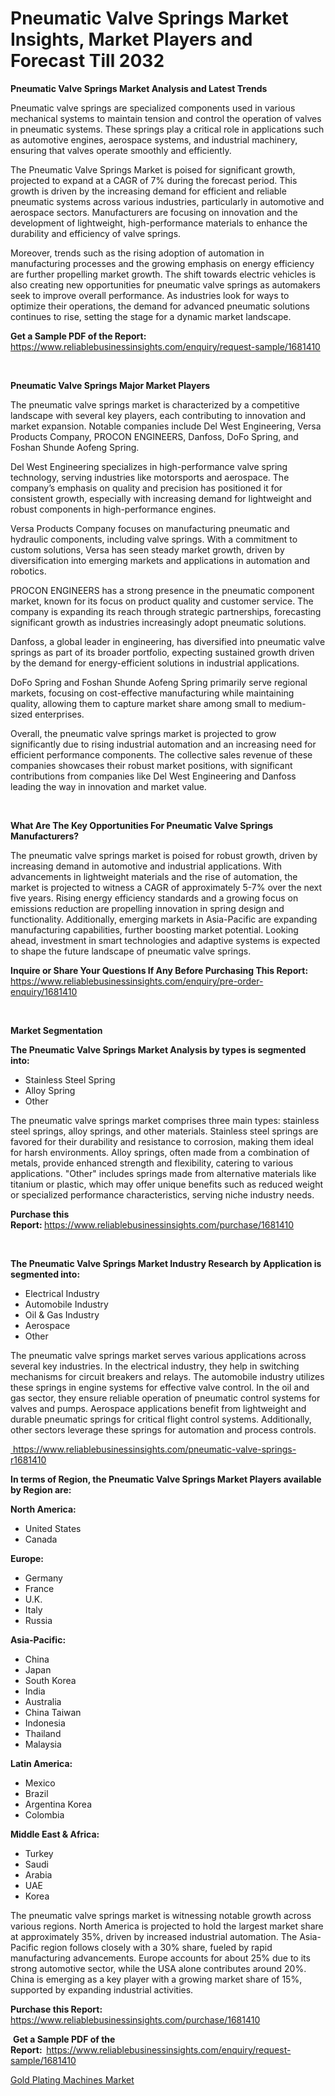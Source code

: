 <p><h1>Pneumatic Valve Springs Market Insights, Market Players and Forecast Till 2032</h1></p><p><strong>Pneumatic Valve Springs Market Analysis and Latest Trends</strong></p>
<p><p>Pneumatic valve springs are specialized components used in various mechanical systems to maintain tension and control the operation of valves in pneumatic systems. These springs play a critical role in applications such as automotive engines, aerospace systems, and industrial machinery, ensuring that valves operate smoothly and efficiently. </p><p>The Pneumatic Valve Springs Market is poised for significant growth, projected to expand at a CAGR of 7% during the forecast period. This growth is driven by the increasing demand for efficient and reliable pneumatic systems across various industries, particularly in automotive and aerospace sectors. Manufacturers are focusing on innovation and the development of lightweight, high-performance materials to enhance the durability and efficiency of valve springs. </p><p>Moreover, trends such as the rising adoption of automation in manufacturing processes and the growing emphasis on energy efficiency are further propelling market growth. The shift towards electric vehicles is also creating new opportunities for pneumatic valve springs as automakers seek to improve overall performance. As industries look for ways to optimize their operations, the demand for advanced pneumatic solutions continues to rise, setting the stage for a dynamic market landscape.</p></p>
<p><strong>Get a Sample PDF of the Report:&nbsp;</strong> <a href="https://www.reliablebusinessinsights.com/enquiry/request-sample/1681410?utm_campaign=3499&utm_medium=2&utm_source=Github&utm_content=ia&utm_term=08042025&utm_id=pneumatic-valve-springs">https://www.reliablebusinessinsights.com/enquiry/request-sample/1681410</a></p>
<p>&nbsp;</p>
<p><strong>Pneumatic Valve Springs Major Market Players</strong></p>
<p><p>The pneumatic valve springs market is characterized by a competitive landscape with several key players, each contributing to innovation and market expansion. Notable companies include Del West Engineering, Versa Products Company, PROCON ENGINEERS, Danfoss, DoFo Spring, and Foshan Shunde Aofeng Spring.</p><p>Del West Engineering specializes in high-performance valve spring technology, serving industries like motorsports and aerospace. The company’s emphasis on quality and precision has positioned it for consistent growth, especially with increasing demand for lightweight and robust components in high-performance engines.</p><p>Versa Products Company focuses on manufacturing pneumatic and hydraulic components, including valve springs. With a commitment to custom solutions, Versa has seen steady market growth, driven by diversification into emerging markets and applications in automation and robotics.</p><p>PROCON ENGINEERS has a strong presence in the pneumatic component market, known for its focus on product quality and customer service. The company is expanding its reach through strategic partnerships, forecasting significant growth as industries increasingly adopt pneumatic solutions.</p><p>Danfoss, a global leader in engineering, has diversified into pneumatic valve springs as part of its broader portfolio, expecting sustained growth driven by the demand for energy-efficient solutions in industrial applications. </p><p>DoFo Spring and Foshan Shunde Aofeng Spring primarily serve regional markets, focusing on cost-effective manufacturing while maintaining quality, allowing them to capture market share among small to medium-sized enterprises.</p><p>Overall, the pneumatic valve springs market is projected to grow significantly due to rising industrial automation and an increasing need for efficient performance components. The collective sales revenue of these companies showcases their robust market positions, with significant contributions from companies like Del West Engineering and Danfoss leading the way in innovation and market value.</p></p>
<p>&nbsp;</p>
<p><strong>What Are The Key Opportunities For Pneumatic Valve Springs Manufacturers?</strong></p>
<p><p>The pneumatic valve springs market is poised for robust growth, driven by increasing demand in automotive and industrial applications. With advancements in lightweight materials and the rise of automation, the market is projected to witness a CAGR of approximately 5-7% over the next five years. Rising energy efficiency standards and a growing focus on emissions reduction are propelling innovation in spring design and functionality. Additionally, emerging markets in Asia-Pacific are expanding manufacturing capabilities, further boosting market potential. Looking ahead, investment in smart technologies and adaptive systems is expected to shape the future landscape of pneumatic valve springs.</p></p>
<p><strong>Inquire or Share Your Questions If Any Before Purchasing This Report:</strong> <a href="https://www.reliablebusinessinsights.com/enquiry/pre-order-enquiry/1681410?utm_campaign=3499&utm_medium=2&utm_source=Github&utm_content=ia&utm_term=08042025&utm_id=pneumatic-valve-springs">https://www.reliablebusinessinsights.com/enquiry/pre-order-enquiry/1681410</a></p>
<p>&nbsp;</p>
<p><strong>Market Segmentation</strong></p>
<p><strong>The Pneumatic Valve Springs Market Analysis by types is segmented into:</strong></p>
<p><ul><li>Stainless Steel Spring</li><li>Alloy Spring</li><li>Other</li></ul></p>
<p><p>The pneumatic valve springs market comprises three main types: stainless steel springs, alloy springs, and other materials. Stainless steel springs are favored for their durability and resistance to corrosion, making them ideal for harsh environments. Alloy springs, often made from a combination of metals, provide enhanced strength and flexibility, catering to various applications. "Other" includes springs made from alternative materials like titanium or plastic, which may offer unique benefits such as reduced weight or specialized performance characteristics, serving niche industry needs.</p></p>
<p><strong>Purchase this Report:&nbsp;</strong><a href="https://www.reliablebusinessinsights.com/purchase/1681410?utm_campaign=3499&utm_medium=2&utm_source=Github&utm_content=ia&utm_term=08042025&utm_id=pneumatic-valve-springs">https://www.reliablebusinessinsights.com/purchase/1681410</a></p>
<p>&nbsp;</p>
<p><strong>The Pneumatic Valve Springs Market Industry Research by Application is segmented into:</strong></p>
<p><ul><li>Electrical Industry</li><li>Automobile Industry</li><li>Oil & Gas Industry</li><li>Aerospace</li><li>Other</li></ul></p>
<p><p>The pneumatic valve springs market serves various applications across several key industries. In the electrical industry, they help in switching mechanisms for circuit breakers and relays. The automobile industry utilizes these springs in engine systems for effective valve control. In the oil and gas sector, they ensure reliable operation of pneumatic control systems for valves and pumps. Aerospace applications benefit from lightweight and durable pneumatic springs for critical flight control systems. Additionally, other sectors leverage these springs for automation and process controls.</p></p>
<p><a href="https://www.reliablebusinessinsights.com/pneumatic-valve-springs-r1681410?utm_campaign=3499&utm_medium=2&utm_source=Github&utm_content=ia&utm_term=08042025&utm_id=pneumatic-valve-springs">&nbsp;https://www.reliablebusinessinsights.com/pneumatic-valve-springs-r1681410</a></p>
<p><strong>In terms of Region, the Pneumatic Valve Springs Market Players available by Region are:</strong></p>
<p>
    <p> <strong> North America: </strong>
        <ul>
            <li>United States</li>
            <li>Canada</li>
        </ul>
        </p> 
    <p> <strong> Europe: </strong>
        <ul>
            <li>Germany</li>
            <li>France</li>
            <li>U.K.</li>
            <li>Italy</li>
            <li>Russia</li>
        </ul>
        </p> 
    <p> <strong> Asia-Pacific: </strong>
        <ul>
            <li>China</li>
            <li>Japan</li>
            <li>South Korea</li>
            <li>India</li>
            <li>Australia</li>
            <li>China Taiwan</li>
            <li>Indonesia</li>
            <li>Thailand</li>
            <li>Malaysia</li>
        </ul>
        </p> 
    <p> <strong> Latin America: </strong>
        <ul>
            <li>Mexico</li>
            <li>Brazil</li>
            <li>Argentina Korea</li>
            <li>Colombia</li>
        </ul>
        </p> 
    <p> <strong> Middle East & Africa: </strong>
        <ul>
            <li>Turkey</li>
            <li>Saudi</li>
            <li>Arabia</li>
            <li>UAE</li>
            <li>Korea</li>
        </ul>
    </p>
    </p>
<p><p>The pneumatic valve springs market is witnessing notable growth across various regions. North America is projected to hold the largest market share at approximately 35%, driven by increased industrial automation. The Asia-Pacific region follows closely with a 30% share, fueled by rapid manufacturing advancements. Europe accounts for about 25% due to its strong automotive sector, while the USA alone contributes around 20%. China is emerging as a key player with a growing market share of 15%, supported by expanding industrial activities.</p></p>
<p><strong>Purchase this Report: </strong><a href="https://www.reliablebusinessinsights.com/purchase/1681410?utm_campaign=3499&utm_medium=2&utm_source=Github&utm_content=ia&utm_term=08042025&utm_id=pneumatic-valve-springs">https://www.reliablebusinessinsights.com/purchase/1681410</a></p>
<p>&nbsp;<strong>Get a Sample PDF of the Report:&nbsp;&nbsp;</strong><a href="https://www.reliablebusinessinsights.com/enquiry/request-sample/1681410?utm_campaign=3499&utm_medium=2&utm_source=Github&utm_content=ia&utm_term=08042025&utm_id=pneumatic-valve-springs">https://www.reliablebusinessinsights.com/enquiry/request-sample/1681410</a></p>
<p><strong></strong></p>
<p><p><a href="https://github.com/osamhcombre/Market-Research-Report-List-1/blob/main/gold-plating-machines-market.md?utm_campaign=3499&utm_medium=2&utm_source=Github&utm_content=ia&utm_term=08042025&utm_id=pneumatic-valve-springs">Gold Plating Machines Market</a></p></p>